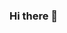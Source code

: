 ### Hi there 👋

<!--
**VikramGanesh06/VikramGanesh06** is a ✨ _special_ ✨ repository because its `README.md` (this file) appears on your GitHub profile.
👋 Hello there! I'm Vikram Ganesh a passionate software developer with a knack for building innovative solutions. I specialize in [your primary skills/technologies], and I'm always eager to learn and explore new technologies.
Here are some ideas to get you started:

- 🔭 I’m currently working on ...
- 🌱 I’m currently learning ...
- 👯 I’m looking to collaborate on ...
- 🤔 I’m looking for help with ...
- 💬 Ask me about ...
- 📫 How to reach me: ...
- 😄 Pronouns: ...
- ⚡ Fun fact: ...
-->

